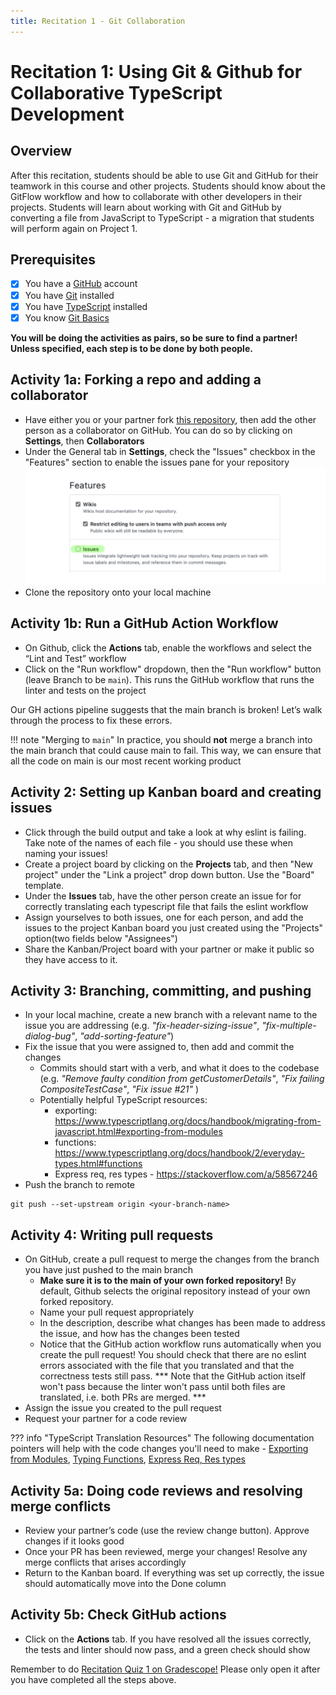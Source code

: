 ```yaml
---
title: Recitation 1 - Git Collaboration
---
```


# Recitation 1: Using Git & Github for Collaborative TypeScript Development

## Overview

After this recitation, students should be able to use Git and GitHub for their teamwork in this course and other projects. Students should know about the GitFlow workflow and how to collaborate with other developers in their projects. Students will learn about working with Git and GitHub by converting a file from JavaScript to TypeScript - a migration that students will perform again on Project 1.

## Prerequisites

- [x] You have a [GitHub](https://github.com/) account
- [x] You have [Git](https://git-scm.com/downloads) installed
- [x] You have [TypeScript](https://www.typescriptlang.org/download) installed
- [x] You know [Git Basics](https://rogerdudler.github.io/git-guide/)

**You will be doing the activities as pairs, so be sure to find a partner! Unless specified, each step is to be done by both people.**

## Activity 1a: Forking a repo and adding a collaborator

- Have either you or your partner fork [this repository](https://github.com/CMU-313/github-recitation-ts), then add the other person as a collaborator on GitHub. You can do so by clicking on **Settings**, then **Collaborators**
- Under the General tab in **Settings**, check the "Issues" checkbox in the "Features" section to enable the issues pane for your repository
  ![Github Permissions](../assets/images/reci/reci1-github-permissions.png)
- Clone the repository onto your local machine

## Activity 1b: Run a GitHub Action Workflow

- On Github, click the **Actions** tab, enable the workflows and select the “Lint and Test” workflow
- Click on the "Run workflow" dropdown, then the "Run workflow" button (leave Branch to be `main`). This runs the GitHub workflow that runs the linter and tests on the project

Our GH actions pipeline suggests that the main branch is broken! Let’s walk through the process to fix these errors.

!!! note "Merging to `main`"
    In practice, you should **not** merge a branch into the main branch that could cause main to fail. This way, we can ensure that all the code on main is our most recent working product

## Activity 2: Setting up Kanban board and creating issues

- Click through the build output and take a look at why eslint is failing. Take note of the names of each file - you should use these when naming your issues!
- Create a project board by clicking on the **Projects** tab, and then "New project" under the "Link a project" drop down button. Use the "Board" template.
- Under the **Issues** tab, have the other person create an issue for for correctly translating each typescript file that fails the eslint workflow
- Assign yourselves to both issues, one for each person, and add the issues to the project Kanban board you just created using the "Projects" option(two fields below "Assignees")
- Share the Kanban/Project board with your partner or make it public so they have access to it.

## Activity 3: Branching, committing, and pushing

- In your local machine, create a new branch with a relevant name to the issue you are addressing (e.g. _"fix-header-sizing-issue"_, _"fix-multiple-dialog-bug"_, _"add-sorting-feature"_)
- Fix the issue that you were assigned to, then add and commit the changes
  - Commits should start with a verb, and what it does to the codebase (e.g. _"Remove faulty condition from getCustomerDetails"_, _"Fix failing CompositeTestCase"_, _"Fix issue #21"_ )
  - Potentially helpful TypeScript resources:
    - exporting: https://www.typescriptlang.org/docs/handbook/migrating-from-javascript.html#exporting-from-modules 
    - functions: https://www.typescriptlang.org/docs/handbook/2/everyday-types.html#functions 
    - Express req, res types - https://stackoverflow.com/a/58567246 
- Push the branch to remote

```
git push --set-upstream origin <your-branch-name>
```

## Activity 4: Writing pull requests

- On GitHub, create a pull request to merge the changes from the branch you have just pushed to the main branch
  - **Make sure it is to the main of your own forked repository!** By default, Github selects the original repository instead of your own forked repository.
  - Name your pull request appropriately
  - In the description, describe what changes has been made to address the issue, and how has the changes been tested
  - Notice that the GitHub action workflow runs automatically when you create the pull request! You should check that there are no eslint errors associated with the file that you translated and that the correctness tests still pass. *** Note that the GitHub action itself won't pass because the linter won't pass until both files are translated, i.e. both PRs are merged. ***
- Assign the issue you created to the pull request
- Request your partner for a code review

??? info "TypeScript Translation Resources"
    The following documentation pointers will help with the code changes you'll need to make - [Exporting from Modules](https://www.typescriptlang.org/docs/handbook/migrating-from-javascript.html#exporting-from-modules), [Typing Functions](https://www.typescriptlang.org/docs/handbook/2/everyday-types.html#functions), [Express Req, Res types](https://stackoverflow.com/a/58567246)

## Activity 5a: Doing code reviews and resolving merge conflicts

- Review your partner’s code (use the review change button). Approve changes if it looks good
- Once your PR has been reviewed, merge your changes! Resolve any merge conflicts that arises accordingly
- Return to the Kanban board. If everything was set up correctly, the issue should automatically move into the Done column

## Activity 5b: Check GitHub actions

- Click on the **Actions** tab. If you have resolved all the issues correctly, the tests and linter should now pass, and a green check should show

Remember to do [Recitation Quiz 1 on Gradescope!](https://www.gradescope.com/courses/703665/assignments/3967904/) Please only open it after you have completed all the steps above.
